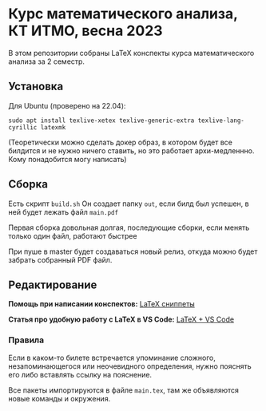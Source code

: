 # Курс математического анализа, КТ ИТМО, весна 2023
В этом репозитории собраны LaTeX конспекты курса математического анализа за 2 семестр.

## Установка
Для Ubuntu (проверено на 22.04):
```shell
sudo apt install texlive-xetex texlive-generic-extra texlive-lang-cyrillic latexmk
```
(Теоретически можно сделать докер образ, в котором будет все билдится и не нужно ничего ставить,
но это работает архи-медленнно. Кому понадобится могу написать)

## Сборка
Есть скрипт `build.sh`
Он создает папку `out`, если билд был успешен, в ней будет лежать файл `main.pdf`

Первая сборка довольная долгая, последующие сборки, если менять только один файл, работают быстрее

При пуше в master будет создаваться новый релиз, откуда можно будет забрать собранный PDF файл.

## Редактирование
**Помощь при написании конспектов:** [LaTeX сниппеты](latex.hsnips)

**Статья про удобную работу с LaTeX в VS Code:** [LaTeX + VS Code](https://habr.com/ru/post/711830/)

### Правила
Если в каком-то билете встречается упоминание сложного, незапоминающегося или неочевидного определения, нужно пояснять его либо вставлять ссылку на пояснение.

Все пакеты импортируются в файле `main.tex`, там же объявляются новые команды и окружения.
